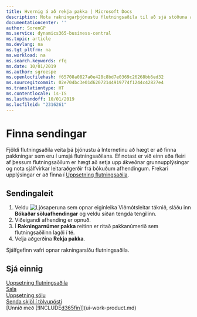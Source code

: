 ```yaml
---
title: Hvernig á að rekja pakka | Microsoft Docs
description: Nota rakningarþjónustu flutningsaðila til að sjá stöðuna á sendingu.
documentationcenter: ''
author: SorenGP
ms.service: dynamics365-business-central
ms.topic: article
ms.devlang: na
ms.tgt_pltfrm: na
ms.workload: na
ms.search.keywords: rfq
ms.date: 10/01/2019
ms.author: sgroespe
ms.openlocfilehash: f65708a0827a0e428c8bd7e0369c26268bb6ed32
ms.sourcegitcommit: 02e704bc3e01d62072144919774f1244c42827e4
ms.translationtype: HT
ms.contentlocale: is-IS
ms.lasthandoff: 10/01/2019
ms.locfileid: "2316261"
---
```

# <a name="track-packages"></a>Finna sendingar
Fjöldi flutningsaðila veita þá þjónustu á Internetinu að hægt er að finna pakkningar sem eru í umsjá flutningsaðilans. Ef notast er við einn eða fleiri af þessum flutningsaðilum er hægt að setja upp ákveðnar grunnupplýsingar og nota sjálfvirkar leitaraðgerðir frá bókuðum afhendingum. Frekari upplýsingar er að finna í [Uppsetning flutningsaðila](sales-how-to-set-up-shipping-agents.md).  

## <a name="to-track-a-package"></a>Sendingaleit
1. Veldu ![Ljósaperuna sem opnar eiginleika Viðmótsleitar](media/ui-search/search_small.png "Segðu mér hvað þú vilt gera") táknið, sláðu inn **Bókaðar söluafhendingar** og veldu síðan tengda tengilinn.
2. Viðeigandi afhending er opnuð.
3. Í **Rakningarnúmer pakka** reitinn er ritað pakkanúmerið sem flutningsaðilinn lagði í té.
4. Velja aðgerðina **Rekja pakka**.

Sjálfgefinn vafri opnar rakningarsíðu flutningsaðila.

## <a name="see-also"></a>Sjá einnig
[Uppsetning flutningsaðila](sales-how-to-set-up-shipping-agents.md)  
[Sala](sales-manage-sales.md)  
[Uppsetning sölu](sales-setup-sales.md)  
[Senda skjöl í tölvupósti](ui-how-send-documents-email.md)  
[Unnið með [!INCLUDE[d365fin](includes/d365fin_md.md)]](ui-work-product.md)

